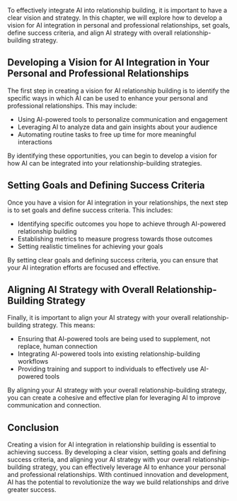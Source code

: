 
To effectively integrate AI into relationship building, it is important to have a clear vision and strategy. In this chapter, we will explore how to develop a vision for AI integration in personal and professional relationships, set goals, define success criteria, and align AI strategy with overall relationship-building strategy.

Developing a Vision for AI Integration in Your Personal and Professional Relationships
--------------------------------------------------------------------------------------

The first step in creating a vision for AI relationship building is to identify the specific ways in which AI can be used to enhance your personal and professional relationships. This may include:

* Using AI-powered tools to personalize communication and engagement
* Leveraging AI to analyze data and gain insights about your audience
* Automating routine tasks to free up time for more meaningful interactions

By identifying these opportunities, you can begin to develop a vision for how AI can be integrated into your relationship-building strategies.

Setting Goals and Defining Success Criteria
-------------------------------------------

Once you have a vision for AI integration in your relationships, the next step is to set goals and define success criteria. This includes:

* Identifying specific outcomes you hope to achieve through AI-powered relationship building
* Establishing metrics to measure progress towards those outcomes
* Setting realistic timelines for achieving your goals

By setting clear goals and defining success criteria, you can ensure that your AI integration efforts are focused and effective.

Aligning AI Strategy with Overall Relationship-Building Strategy
----------------------------------------------------------------

Finally, it is important to align your AI strategy with your overall relationship-building strategy. This means:

* Ensuring that AI-powered tools are being used to supplement, not replace, human connection
* Integrating AI-powered tools into existing relationship-building workflows
* Providing training and support to individuals to effectively use AI-powered tools

By aligning your AI strategy with your overall relationship-building strategy, you can create a cohesive and effective plan for leveraging AI to improve communication and connection.

Conclusion
----------

Creating a vision for AI integration in relationship building is essential to achieving success. By developing a clear vision, setting goals and defining success criteria, and aligning your AI strategy with your overall relationship-building strategy, you can effectively leverage AI to enhance your personal and professional relationships. With continued innovation and development, AI has the potential to revolutionize the way we build relationships and drive greater success.
